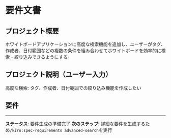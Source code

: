 # 要件文書

## プロジェクト概要

ホワイトボードアプリケーションに高度な検索機能を追加し、ユーザーがタグ、作成者、日付範囲などの複数の条件を組み合わせてホワイトボードを効率的に検索・絞り込みできるようにする。

## プロジェクト説明（ユーザー入力）

高度な検索: タグ、作成者、日付範囲での絞り込み機能を作成したい

## 要件

<!-- 詳細なユーザーストーリーは/spec-requirementsフェーズで生成されます -->

---

**ステータス**: 要件生成の準備完了
**次のステップ**: 詳細な要件を生成するため`/kiro:spec-requirements advanced-search`を実行